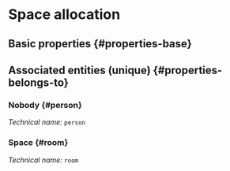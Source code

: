 # Space allocation
<!--- THIS FILE IS GENERATED PLEASE DO NOT EDIT IT DIRECTLY --->



<OH code="roomAffectation"/>


## Basic properties {#properties-base}



## Associated entities (unique) {#properties-belongs-to}

### Nobody {#person}



*Technical name:* ```person```
<PH code="roomAffectation:person"/>

### Space {#room}



*Technical name:* ```room```
<PH code="roomAffectation:room"/>





